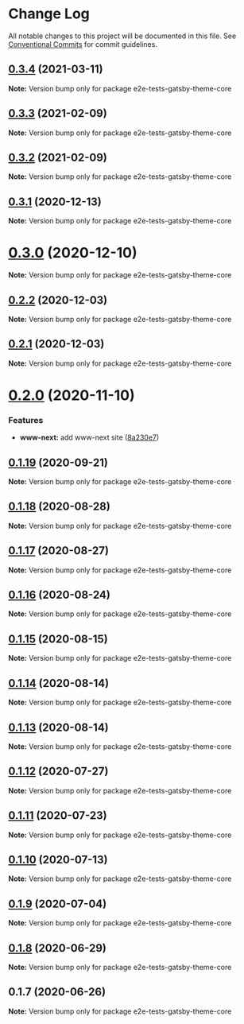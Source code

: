 # Change Log

All notable changes to this project will be documented in this file.
See [Conventional Commits](https://conventionalcommits.org) for commit guidelines.

## [0.3.4](https://github.com/reflexjs/reflexjs/compare/e2e-tests-gatsby-theme-core@0.3.3...e2e-tests-gatsby-theme-core@0.3.4) (2021-03-11)

**Note:** Version bump only for package e2e-tests-gatsby-theme-core





## [0.3.3](https://github.com/reflexjs/reflexjs/compare/e2e-tests-gatsby-theme-core@0.3.2...e2e-tests-gatsby-theme-core@0.3.3) (2021-02-09)

**Note:** Version bump only for package e2e-tests-gatsby-theme-core





## [0.3.2](https://github.com/reflexjs/reflexjs/compare/e2e-tests-gatsby-theme-core@0.3.1...e2e-tests-gatsby-theme-core@0.3.2) (2021-02-09)

**Note:** Version bump only for package e2e-tests-gatsby-theme-core





## [0.3.1](https://github.com/reflexjs/reflexjs/compare/e2e-tests-gatsby-theme-core@0.3.0...e2e-tests-gatsby-theme-core@0.3.1) (2020-12-13)

**Note:** Version bump only for package e2e-tests-gatsby-theme-core





# [0.3.0](https://github.com/reflexjs/reflexjs/compare/e2e-tests-gatsby-theme-core@0.2.2...e2e-tests-gatsby-theme-core@0.3.0) (2020-12-10)

**Note:** Version bump only for package e2e-tests-gatsby-theme-core





## [0.2.2](https://github.com/reflexjs/reflexjs/compare/e2e-tests-gatsby-theme-core@0.2.1...e2e-tests-gatsby-theme-core@0.2.2) (2020-12-03)

**Note:** Version bump only for package e2e-tests-gatsby-theme-core





## [0.2.1](https://github.com/reflexjs/reflex/compare/e2e-tests-gatsby-theme-core@0.2.0...e2e-tests-gatsby-theme-core@0.2.1) (2020-12-03)

**Note:** Version bump only for package e2e-tests-gatsby-theme-core





# [0.2.0](https://github.com/reflexjs/reflex/compare/e2e-tests-gatsby-theme-core@0.1.19...e2e-tests-gatsby-theme-core@0.2.0) (2020-11-10)


### Features

* **www-next:** add www-next site ([8a230e7](https://github.com/reflexjs/reflex/commit/8a230e7e43d1bb6a25c7332501547ee0f9eea080))





## [0.1.19](https://github.com/reflexjs/reflex/compare/e2e-tests-gatsby-theme-core@0.1.18...e2e-tests-gatsby-theme-core@0.1.19) (2020-09-21)

**Note:** Version bump only for package e2e-tests-gatsby-theme-core





## [0.1.18](https://github.com/reflexjs/reflex/compare/e2e-tests-gatsby-theme-core@0.1.17...e2e-tests-gatsby-theme-core@0.1.18) (2020-08-28)

**Note:** Version bump only for package e2e-tests-gatsby-theme-core





## [0.1.17](https://github.com/reflexjs/reflex/compare/e2e-tests-gatsby-theme-core@0.1.16...e2e-tests-gatsby-theme-core@0.1.17) (2020-08-27)

**Note:** Version bump only for package e2e-tests-gatsby-theme-core





## [0.1.16](https://github.com/reflexjs/reflex/compare/e2e-tests-gatsby-theme-core@0.1.15...e2e-tests-gatsby-theme-core@0.1.16) (2020-08-24)

**Note:** Version bump only for package e2e-tests-gatsby-theme-core





## [0.1.15](https://github.com/reflexjs/reflex/compare/e2e-tests-gatsby-theme-core@0.1.14...e2e-tests-gatsby-theme-core@0.1.15) (2020-08-15)

**Note:** Version bump only for package e2e-tests-gatsby-theme-core





## [0.1.14](https://github.com/reflexjs/reflex/compare/e2e-tests-gatsby-theme-core@0.1.13...e2e-tests-gatsby-theme-core@0.1.14) (2020-08-14)

**Note:** Version bump only for package e2e-tests-gatsby-theme-core





## [0.1.13](https://github.com/reflexjs/reflex/compare/e2e-tests-gatsby-theme-core@0.1.12...e2e-tests-gatsby-theme-core@0.1.13) (2020-08-14)

**Note:** Version bump only for package e2e-tests-gatsby-theme-core





## [0.1.12](https://github.com/reflexjs/reflex/compare/e2e-tests-gatsby-theme-core@0.1.11...e2e-tests-gatsby-theme-core@0.1.12) (2020-07-27)

**Note:** Version bump only for package e2e-tests-gatsby-theme-core





## [0.1.11](https://github.com/reflexjs/reflex/compare/e2e-tests-gatsby-theme-core@0.1.10...e2e-tests-gatsby-theme-core@0.1.11) (2020-07-23)

**Note:** Version bump only for package e2e-tests-gatsby-theme-core





## [0.1.10](https://github.com/reflexjs/reflex/compare/e2e-tests-gatsby-theme-core@0.1.9...e2e-tests-gatsby-theme-core@0.1.10) (2020-07-13)

**Note:** Version bump only for package e2e-tests-gatsby-theme-core





## [0.1.9](https://github.com/reflexjs/reflex/compare/e2e-tests-gatsby-theme-core@0.1.8...e2e-tests-gatsby-theme-core@0.1.9) (2020-07-04)

**Note:** Version bump only for package e2e-tests-gatsby-theme-core





## [0.1.8](https://github.com/reflexjs/reflex/compare/e2e-tests-gatsby-theme-core@0.1.7...e2e-tests-gatsby-theme-core@0.1.8) (2020-06-29)

**Note:** Version bump only for package e2e-tests-gatsby-theme-core





## 0.1.7 (2020-06-26)

**Note:** Version bump only for package e2e-tests-gatsby-theme-core
